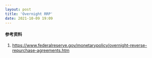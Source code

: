 ```yaml
---
layout: post
title: 'Overnight RRP'
date: 2021-10-09 19:09
---
```


#### **参考资料**

1. <https://www.federalreserve.gov/monetarypolicy/overnight-reverse-repurchase-agreements.htm>
